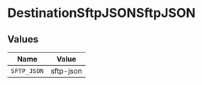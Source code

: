 # DestinationSftpJSONSftpJSON


## Values

| Name        | Value       |
| ----------- | ----------- |
| `SFTP_JSON` | sftp-json   |